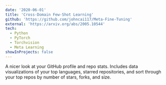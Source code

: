 ```yaml
---
date: '2020-06-01'
title: 'Cross-Domain Few-Shot Learning'
github: 'https://github.com/johncai117/Meta-Fine-Tuning'
external: 'https://arxiv.org/abs/2005.10544'
tech:
  - Python
  - PyTorch
  - Torchvision
  - Meta Learning
showInProjects: false
---
```


A nicer look at your GitHub profile and repo stats. Includes data visualizations of your top languages, starred repositories, and sort through your top repos by number of stars, forks, and size.
